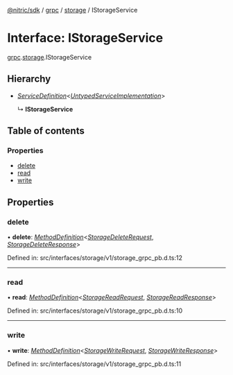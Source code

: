 [@nitric/sdk](../README.md) / [grpc](../modules/grpc.md) / [storage](../modules/grpc.storage.md) / IStorageService

# Interface: IStorageService

[grpc](../modules/grpc.md).[storage](../modules/grpc.storage.md).IStorageService

## Hierarchy

* [*ServiceDefinition*](../modules/grpc.grpc-1.md#servicedefinition)<[*UntypedServiceImplementation*](grpc.grpc-1.untypedserviceimplementation.md)\>

  ↳ **IStorageService**

## Table of contents

### Properties

- [delete](grpc.storage.istorageservice.md#delete)
- [read](grpc.storage.istorageservice.md#read)
- [write](grpc.storage.istorageservice.md#write)

## Properties

### delete

• **delete**: [*MethodDefinition*](grpc.grpc-1.methoddefinition.md)<[*StorageDeleteRequest*](../classes/grpc.storage.storagedeleterequest-1.md), [*StorageDeleteResponse*](../classes/grpc.storage.storagedeleteresponse-1.md)\>

Defined in: src/interfaces/storage/v1/storage_grpc_pb.d.ts:12

___

### read

• **read**: [*MethodDefinition*](grpc.grpc-1.methoddefinition.md)<[*StorageReadRequest*](../classes/grpc.storage.storagereadrequest-1.md), [*StorageReadResponse*](../classes/grpc.storage.storagereadresponse-1.md)\>

Defined in: src/interfaces/storage/v1/storage_grpc_pb.d.ts:10

___

### write

• **write**: [*MethodDefinition*](grpc.grpc-1.methoddefinition.md)<[*StorageWriteRequest*](../classes/grpc.storage.storagewriterequest-1.md), [*StorageWriteResponse*](../classes/grpc.storage.storagewriteresponse-1.md)\>

Defined in: src/interfaces/storage/v1/storage_grpc_pb.d.ts:11
